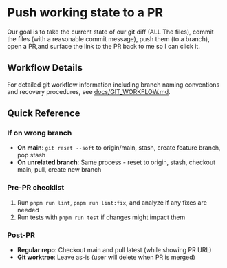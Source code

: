 # Push working state to a PR

Our goal is to take the current state of our git diff (ALL The files), commit the files (with a reasonable commit message), push them (to a branch), open a PR,and surface the link to the PR back to me so I can click it.

## Workflow Details

For detailed git workflow information including branch naming conventions and recovery procedures, see [docs/GIT_WORKFLOW.md](../../docs/GIT_WORKFLOW.md).

## Quick Reference

### If on wrong branch

- **On main**: `git reset --soft` to origin/main, stash, create feature branch, pop stash
- **On unrelated branch**: Same process - reset to origin, stash, checkout main, pull, create new branch

### Pre-PR checklist

  1. Run `pnpm run lint`, `pnpm run lint:fix`, and analyze if any fixes are needed
  2. Run tests with `pnpm run test` if changes might impact them

### Post-PR

- **Regular repo**: Checkout main and pull latest (while showing PR URL)
- **Git worktree**: Leave as-is (user will delete when PR is merged)
